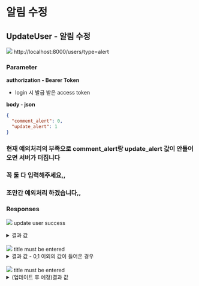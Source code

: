 # 알림 수정

## UpdateUser - 알림 수정

<img src="https://img.shields.io/badge/PATCH-yellow?style=plastic&logo=appveyor&logo=PATCH"/> http://localhost:8000/users/type=alert

### Parameter

**authorization - Bearer Token**

- login 시 발급 받은 access token

**body - json**

```json
{
  "comment_alert": 0,
  "update_alert": 1
}
```

### 현재 예외처리의 부족으로 comment_alert랑 update_alert 값이 안들어오면 서버가 터집니다

### 꼭 둘 다 입력해주세요,,

### 조만간 예외처리 하겠습니다,,

### Responses

<img src="https://img.shields.io/badge/201-519800?style=plastic&logo=appveyor&logo=201"/> update user success

<details>
<summary>결과 값</summary>
<div markdown="1">

```json
{
  "message": "update user success",
  "data": {
    "comment_alert": 1,
    "update_alert": 0
  }
}
```

</div>
</details>
<br>
<img src="https://img.shields.io/badge/400-DB3A00?style=plastic&logo=appveyor&logo=400"/> title must be entered

<details>
<summary>결과 값 - 0,1 이외의 값이 들어온 경우</summary>
<div markdown="1">

```json
{
  "statusCode": 400,
  "message": ["comment_alert must be a 1 or 0 or Null"],
  "error": "Bad Request"
}
```

</div>
</details>
<br>
<img src="https://img.shields.io/badge/400-DB3A00?style=plastic&logo=appveyor&logo=400"/> title must be entered

<details>
<summary>(업데이트 후 예정)결과 값</summary>
<div markdown="1">

```json
{
  "statusCode": 400,
  "message": "comment_alert must be entered",
  "error": "Bad Request"
}
```

</div>
</details>
